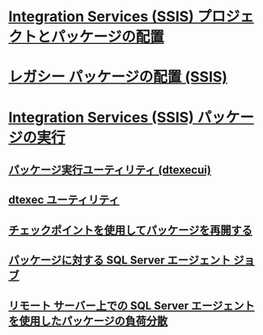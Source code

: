# [Integration Services (SSIS) プロジェクトとパッケージの配置](deploy-integration-services-ssis-projects-and-packages.md)  
# [レガシー パッケージの配置 (SSIS)](legacy-package-deployment-ssis.md)  

# [Integration Services (SSIS) パッケージの実行](run-integration-services-ssis-packages.md)  
## [パッケージ実行ユーティリティ (dtexecui)](execute-package-utility-dtexecui-ui-reference.md)  
## [dtexec ユーティリティ](dtexec-utility.md)  
## [チェックポイントを使用してパッケージを再開する](restart-packages-by-using-checkpoints.md)  
## [パッケージに対する SQL Server エージェント ジョブ](sql-server-agent-jobs-for-packages.md)  
## [リモート サーバー上での SQL Server エージェントを使用したパッケージの負荷分散](load-balancing-packages-on-remote-servers-by-using-sql-server-agent.md)  
